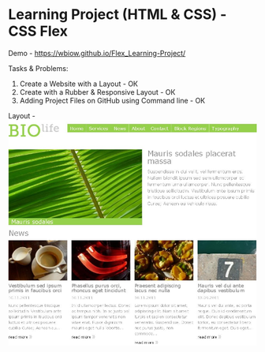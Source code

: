 ﻿# Learning Project (HTML & CSS) - CSS Flex

Demo - https://wbiow.github.io/Flex_Learning-Project/

Tasks & Problems:
1. Create a Website with a Layout - ОК
2. Create with a Rubber & Responsive Layout - ОК
4. Adding Project Files on GitHub using Command line - ОК
 
Layout - ![Layout](layout1.jpg) 